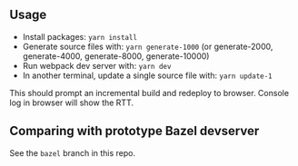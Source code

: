 ## Usage

* Install packages: `yarn install`
* Generate source files with: `yarn generate-1000` (or generate-2000, generate-4000, generate-8000, generate-10000)
* Run webpack dev server with: `yarn dev`
* In another terminal, update a single source file with: `yarn update-1`

This should prompt an incremental build and redeploy to browser. Console log in browser will show the RTT.

## Comparing with prototype Bazel devserver

See the `bazel` branch in this repo.
